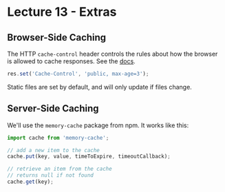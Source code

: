 # Lecture 13 - Extras
## Browser-Side Caching
The HTTP `cache-control` header controls the rules about how the browser is allowed to cache responses. See the [docs](https://developer.mozilla.org/en-US/docs/Web/HTTP/Headers/Cache-Control).

```js
res.set('Cache-Control', 'public, max-age=3');
```

Static files are set by default, and will only update if files change.

## Server-Side Caching
We'll use the `memory-cache` package from npm. It works like this:

```js
import cache from 'memory-cache';

// add a new item to the cache
cache.put(key, value, timeToExpire, timeoutCallback);

// retrieve an item from the cache
// returns null if not found
cache.get(key);
```

